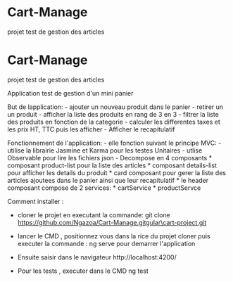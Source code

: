 # Cart-Manage
projet test de gestion des articles 

# Cart-Manage
projet test de gestion des articles 


 Application test de gestion d'un mini panier


 But de lapplication:
    - ajouter un nouveau produit dans le panier
    - retirer un un produit
    - afficher la liste des produits en rang de 3 en 3
    - filtrer la liste des produits en fonction de la categorie
    - calculer les differentes taxes et les prix HT, TTC puis les afficher
    - Afficher le recapitulatif

 Fonctionnement de l'application:
    - elle fonction suivant le principe MVC:
    - utilise la librairie Jasmine et Karma pour les testes Unitaires
    - utlise Observable pour lire les fichiers json 
    - Decompose en 4 composants 
          * composant product-list pour la liste des articles
          * composant details-list pour afficher les details du produit
          * card composant pour gerer la liste des articles ajoutees dans le panier ainsi que leur recapitulatif
          * le header composant
       compose de 2 services:
          * cartService 
          * productServce
  
 
 Comment installer :
   - cloner le projet en executant la commande: 
         git clone https://github.com/Ngazoa/Cart-Manage.gitgular\cart-project.git

   - lancer le CMD , positionnez vous dans la rice du projet cloner puis  executer la commande :
        ng serve pour demarrer l'application

   - Ensuite saisir dans le navigateur 
        http://localhost:4200/

   - Pour les tests , executer dans le CMD 
         ng test
